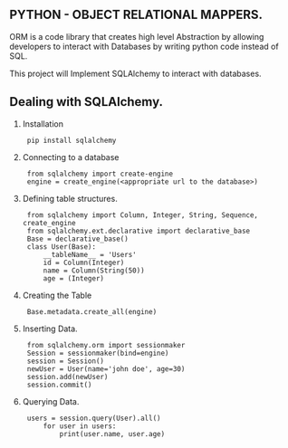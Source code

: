 PYTHON - OBJECT RELATIONAL MAPPERS.
----------------------------------------------

ORM is a code library that creates high level Abstraction by allowing developers to interact with Databases
by writing python code instead of SQL.

This project will Implement SQLAlchemy to interact with databases.

Dealing with SQLAlchemy.
-------------------------------------
1. Installation


        pip install sqlalchemy


2. Connecting to a database


        from sqlalchemy import create-engine
        engine = create_engine(<appropriate url to the database>)


3. Defining table structures.


        from sqlalchemy import Column, Integer, String, Sequence, create_engine
        from sqlalchemy.ext.declarative import declarative_base
        Base = declarative_base()
        class User(Base):
            __tableName__ = 'Users'
            id = Column(Integer)
            name = Column(String(50))
            age = (Integer)


4. Creating the Table


        Base.metadata.create_all(engine)


5. Inserting Data.


        from sqlalchemy.orm import sessionmaker
        Session = sessionmaker(bind=engine)
        session = Session()
        newUser = User(name='john doe', age=30)
        session.add(newUser)
        session.commit()


6. Querying Data.


        users = session.query(User).all()
            for user in users:
                print(user.name, user.age)

